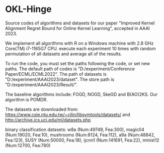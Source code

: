 # OKL-Hinge
Source codes of algorithms and datasets for our paper "Improved Kernel Alignment Regret Bound for Online Kernel Learning", accepted in AAAI 2023.

We implement all algorithms with R on a Windows machine with 2.8 GHz Core(TM) i7-1165G7 CPU. execute each experiment 10 times with random permutation of all datasets and average all of the results.

To run the code, you must set the paths following the code, or set new paths.
The default path of codes is "D:/experiment/Conference Paper/ECML/ECML2022". 
The path of datasets is "D:/experiment/AAAI2023/dataset". 
The store path is "D:/experiment/AAAI2023/Result/". 

The baseline algorithms include: FOGD, NOGD, SkeGD and B(AO)2KS. Our algorithm is POMDR.

The datasets are downloaded from: https://www.csie.ntu.edu.tw/~cjlin/libsvmtools/datasets/ and http://archive.ics.uci.edu/ml/datasets.php

binary classification datasets: 
w8a (Num:49749, Fea:300), magic04 (Num:19020, Fea:10), mushrooms (Num:8124, Fea:112), a9a (Num:48842, Fea:123), 
SUSY (Num:50000, Fea:18), ijcnn1 (Num:141691, Fea:22), minist12 (Num:12700, Fea:780)
